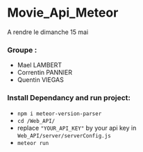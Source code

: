 # Movie_Api_Meteor
A rendre le dimanche 15 mai

### Groupe : 
- Mael LAMBERT
- Correntin PANNIER
- Quentin VIEGAS

### Install Dependancy and run project: 
- ```npm i meteor-version-parser```
- ```cd /Web_API/```
- replace ```"YOUR_API_KEY"``` by your api key in ```Web_API/server/serverConfig.js```
- ```meteor run```